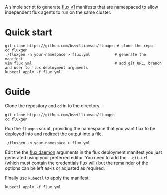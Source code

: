 A simple script to generate [flux v1](https://docs.fluxcd.io/en/1.21.2/) manifests that are namespaced to allow independent flux agents to run on the same cluster.

# Quick start
```
git clone https://github.com/bswilliamson/fluxgen # clone the repo
cd fluxgen
./fluxgen -n your-namespace > flux.yml           # generate the manifest
vim flux.yml                                     # add git URL, branch and user to flux deployment arguments
kubectl apply -f flux.yml
```

# Guide

Clone the repository and `cd` in to the directory.

```
git clone https://github.com/bswilliamson/fluxgen
cd fluxgen
```

Run the `fluxgen` script, providing the namespace that you want flux to be deployed into and redirect the output into a file.

```
./fluxgen -n your-namespace > flux.yml
```

Edit the the [flux daemon](https://docs.fluxcd.io/en/1.21.2/references/daemon/) arguments in the flux deployment manifest you just generated using your preferred editor. You need to add the `--git-url` (which must contain the credentials flux will) but the remainder of the options can be left as-is or adjusted as required.

Finally use `kubectl` to apply the manifest.
```
kubectl apply -f flux.yml
```

